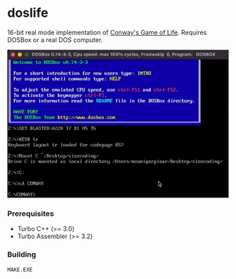 # doslife

16-bit real mode implementation of [Conway's Game of Life](https://en.wikipedia.org/wiki/Conway%27s_Game_of_Life). Requires DOSBox or a real DOS computer.


![doslife](ASSETS/doslife.gif)

### Prerequisites
+ Turbo C++ (>= 3.0)
+ Turbo Assembler (>= 3.2)

### Building
```bash
MAKE.EXE
```
